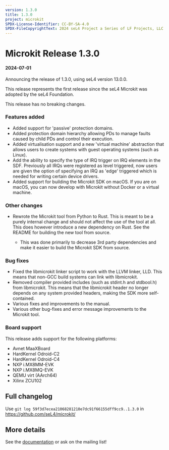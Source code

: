 ```yaml
---
version: 1.3.0
title: 1.3.0
project: microkit
SPDX-License-Identifier: CC-BY-SA-4.0
SPDX-FileCopyrightText: 2024 seL4 Project a Series of LF Projects, LLC.
---
```


# Microkit Release 1.3.0

#### 2024-07-01

Announcing the release of 1.3.0, using seL4 version 13.0.0.

This release represents the first release since the seL4 Microkit was adopted by the
seL4 Foundation.

This release has no breaking changes.

### Features added

* Added support for 'passive' protection domains.
* Added protection domain hierarchy allowing PDs to manage faults caused by child PDs
  and control their execution.
* Added virtualisation support and a new 'virtual machine' abstraction that allows
  users to create systems with guest operating systems (such as Linux).
* Add the ability to specify the type of IRQ trigger on IRQ elements in the SDF. Previously
  all IRQs were registered as level triggered, now users are given the option of specifying
  an IRQ as 'edge' triggered which is needed for writing certain device drivers.
* Added support for building the Microkit SDK on macOS. If you are on macOS, you can now develop
  with Microkit without Docker or a virtual machine.

### Other changes

* Rewrote the Microkit tool from Python to Rust. This is meant to be a purely internal
  change and should not affect the use of the tool at all. This does however introduce
  a new dependency on Rust. See the README for building the new tool from source.

  * This was done primarily to decrease 3rd party dependencies and make it easier to build
    the Microkit SDK from source.

### Bug fixes

* Fixed the libmicrokit linker script to work with the LLVM linker, LLD. This means that non-GCC
  build systems can link with libmicrokit.
* Removed compiler provided includes (such as stdint.h and stdbool.h) from libmicrokit. This means
  that the libmicrokit header no longer depends on any system provided headers, making the SDK
  more self-contained.
* Various fixes and improvements to the manual.
* Various other bug-fixes and error message improvements to the Microkit tool.

### Board support

This release adds support for the following platforms:

* Avnet MaaXBoard
* HardKernel Odroid-C2
* HardKernel Odroid-C4
* NXP i.MX8MM-EVK
* NXP i.MX8MQ-EVK
* QEMU virt (AArch64)
* Xilinx ZCU102


## Full changelog

Use `git log 59f3d7ecea21068281210e7dc91f66155dff9cc9..1.3.0` in <https://github.com/seL4/microkit/>

## More details

See the [documentation](https://github.com/seL4/microkit/blob/main/docs/manual.md)
or ask on the mailing list!
